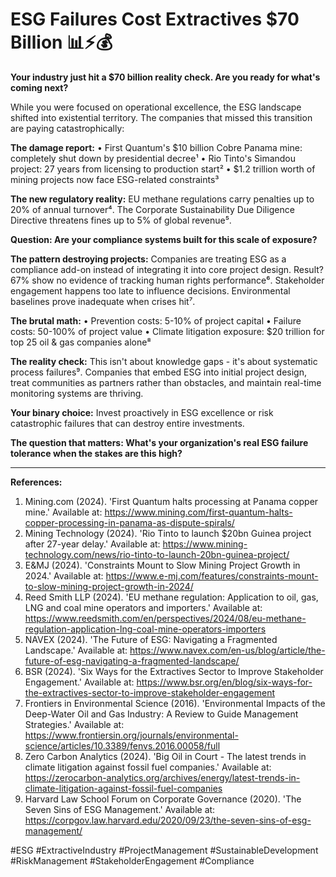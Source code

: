 # ESG Failures Cost Extractives $70 Billion 📊⚡💰

**Your industry just hit a $70 billion reality check. Are you ready for what's coming next?**

While you were focused on operational excellence, the ESG landscape shifted into existential territory. The companies that missed this transition are paying catastrophically:

**The damage report:**
• First Quantum's $10 billion Cobre Panama mine: completely shut down by presidential decree¹
• Rio Tinto's Simandou project: 27 years from licensing to production start²
• $1.2 trillion worth of mining projects now face ESG-related constraints³

**The new regulatory reality:**
EU methane regulations carry penalties up to 20% of annual turnover⁴. The Corporate Sustainability Due Diligence Directive threatens fines up to 5% of global revenue⁵. 

**Question: Are your compliance systems built for this scale of exposure?**

**The pattern destroying projects:**
Companies are treating ESG as a compliance add-on instead of integrating it into core project design. Result? 67% show no evidence of tracking human rights performance⁶. Stakeholder engagement happens too late to influence decisions. Environmental baselines prove inadequate when crises hit⁷.

**The brutal math:**
• Prevention costs: 5-10% of project capital
• Failure costs: 50-100% of project value
• Climate litigation exposure: $20 trillion for top 25 oil & gas companies alone⁸

**The reality check:**
This isn't about knowledge gaps - it's about systematic process failures⁹. Companies that embed ESG into initial project design, treat communities as partners rather than obstacles, and maintain real-time monitoring systems are thriving.

**Your binary choice:** Invest proactively in ESG excellence or risk catastrophic failures that can destroy entire investments.

**The question that matters: What's your organization's real ESG failure tolerance when the stakes are this high?**

---

**References:**
1. Mining.com (2024). 'First Quantum halts processing at Panama copper mine.' Available at: https://www.mining.com/first-quantum-halts-copper-processing-in-panama-as-dispute-spirals/
2. Mining Technology (2024). 'Rio Tinto to launch $20bn Guinea project after 27-year delay.' Available at: https://www.mining-technology.com/news/rio-tinto-to-launch-20bn-guinea-project/
3. E&MJ (2024). 'Constraints Mount to Slow Mining Project Growth in 2024.' Available at: https://www.e-mj.com/features/constraints-mount-to-slow-mining-project-growth-in-2024/
4. Reed Smith LLP (2024). 'EU methane regulation: Application to oil, gas, LNG and coal mine operators and importers.' Available at: https://www.reedsmith.com/en/perspectives/2024/08/eu-methane-regulation-application-lng-coal-mine-operators-importers
5. NAVEX (2024). 'The Future of ESG: Navigating a Fragmented Landscape.' Available at: https://www.navex.com/en-us/blog/article/the-future-of-esg-navigating-a-fragmented-landscape/
6. BSR (2024). 'Six Ways for the Extractives Sector to Improve Stakeholder Engagement.' Available at: https://www.bsr.org/en/blog/six-ways-for-the-extractives-sector-to-improve-stakeholder-engagement
7. Frontiers in Environmental Science (2016). 'Environmental Impacts of the Deep-Water Oil and Gas Industry: A Review to Guide Management Strategies.' Available at: https://www.frontiersin.org/journals/environmental-science/articles/10.3389/fenvs.2016.00058/full
8. Zero Carbon Analytics (2024). 'Big Oil in Court - The latest trends in climate litigation against fossil fuel companies.' Available at: https://zerocarbon-analytics.org/archives/energy/latest-trends-in-climate-litigation-against-fossil-fuel-companies
9. Harvard Law School Forum on Corporate Governance (2020). 'The Seven Sins of ESG Management.' Available at: https://corpgov.law.harvard.edu/2020/09/23/the-seven-sins-of-esg-management/

#ESG #ExtractiveIndustry #ProjectManagement #SustainableDevelopment #RiskManagement #StakeholderEngagement #Compliance